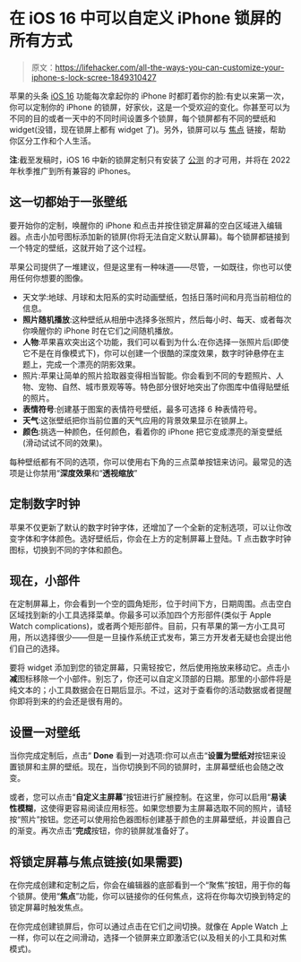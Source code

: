 # 在 iOS 16 中可以自定义 iPhone 锁屏的所有方式

> 原文：<https://lifehacker.com/all-the-ways-you-can-customize-your-iphone-s-lock-scree-1849310427>

苹果的头条 [iOS 16](https://lifehacker.com/the-best-new-features-in-ios-16-and-ipados-16-1849023814) 功能每次拿起你的 iPhone 时都盯着你的脸:有史以来第一次，你可以定制你的 iPhone 的锁屏，好家伙，这是一个受欢迎的变化。你甚至可以为不同的目的或者一天中的不同时间设置多个锁屏，每个锁屏都有不同的壁纸和 widget(没错，现在锁屏上都有 widget 了)。另外，锁屏可以与 [焦点](https://lifehacker.com/you-should-definitely-use-ios-15s-new-distraction-squa-1847671349) 链接，帮助你区分工作和个人生活。



**注**:截至发稿时，iOS 16 中新的锁屏定制只有安装了 [公测](https://lifehacker.com/how-to-install-the-ios-16-and-ipados-16-betas-1849023051) 的才可用，并将在 2022 年秋季推广到所有兼容的 iPhones。

## 这一切都始于一张壁纸

要开始你的定制，唤醒你的 iPhone 和点击并按住锁定屏幕的空白区域进入编辑器。点击小加号图标添加新的锁屏(你将无法自定义默认屏幕)。每个锁屏都链接到一个特定的壁纸，这就开始了这个过程。

苹果公司提供了一堆建议，但是这里有一种味道——尽管，一如既往，你也可以使用任何你想要的图像。

*   天文学:地球、月球和太阳系的实时动画壁纸，包括日落时间和月亮当前相位的信息。
*   **照片随机播放**:这种壁纸从相册中选择多张照片，然后每小时、每天、或者每次你唤醒你的 iPhone 时在它们之间随机播放。
*   **人物**:苹果喜欢突出这个功能，我们可以看到为什么:在你选择一张照片后(即使它不是在肖像模式下)，你可以创建一个很酷的深度效果，数字时钟悬停在主题上，完成一个漂亮的阴影效果。
*   照片:苹果让简单的照片拾取器变得相当智能。你会看到不同的专题照片、人物、宠物、自然、城市景观等等。特色部分很好地突出了你图库中值得贴壁纸的照片。
*   **表情符号**:创建基于图案的表情符号壁纸，最多可选择 6 种表情符号。
*   **天气**:这张壁纸把你当前位置的天气应用的背景效果显示在锁屏上。
*   **颜色**:挑选一种颜色，任何颜色，看着你的 iPhone 把它变成漂亮的渐变壁纸(滑动试试不同的效果)。

每种壁纸都有不同的选项，你可以使用右下角的三点菜单按钮来访问。最常见的选项是让你禁用“**深度效果**和“**透视缩放**”

## 定制数字时钟

苹果不仅更新了默认的数字时钟字体，还增加了一个全新的定制选项，可以让你改变字体和字体颜色。选好壁纸后，你会在上方的定制屏幕上登陆。T 点击数字时钟图标，切换到不同的字体和颜色。

## 现在，小部件

在定制屏幕上，你会看到一个空的圆角矩形，位于时间下方，日期周围。点击空白区域找到新的小工具选择菜单。你最多可以添加四个方形部件(类似于 Apple Watch complications)，或者两个矩形部件。目前，只有苹果的第一方小工具可用，所以选择很少——但是一旦操作系统正式发布，第三方开发者无疑也会提出他们自己的选择。

要将 widget 添加到您的锁定屏幕，只需轻按它，然后使用拖放来移动它。点击小**减**图标移除一个小部件。别忘了，你还可以自定义顶部的日期。那里的小部件将是纯文本的；小工具数据会在日期后显示。不过，这对于查看你的活动数据或者提醒你即将到来的约会还是很有用的。

## 设置一对壁纸

当你完成定制后，点击“ **Done** 看到一对选项:你可以点击“**设置为壁纸对**按钮来设置锁屏和主屏的壁纸。现在，当你切换到不同的锁屏时，主屏幕壁纸也会随之改变。

或者，您可以点击“**自定义主屏幕**”按钮进行扩展控制。在这里，你可以启用“**易读性模糊**，这使得更容易阅读应用标签。如果您想要为主屏幕选取不同的照片，请轻按“照片”按钮。您还可以使用拾色器图标创建基于颜色的主屏幕壁纸，并设置自己的渐变。再次点击“**完成**按钮，你的锁屏就准备好了。

## 将锁定屏幕与焦点链接(如果需要)

在你完成创建和定制之后，你会在编辑器的底部看到一个“聚焦”按钮，用于你的每个锁屏。使用“**焦点**”功能，你可以链接你的任何焦点，这将在你每次切换到特定的锁定屏幕时触发焦点。

在你完成创建锁屏后，你可以通过点击在它们之间切换。就像在 Apple Watch 上一样，你可以在之间滑动，选择一个锁屏来立即激活它(以及相关的小工具和对焦模式)。